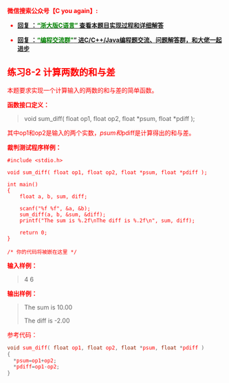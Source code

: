 
<font color='red'> **微信搜索公众号【C you again】:**

- [**回复 ：<font color='green'>“浙大版C语言”</font> 查看本题目实现过程和详细解答** ](  http://gzh.cyouagain.cn/) 
 
- [ **回复 ：<font color='green'>“编程交流群”</font>” 进C/C++/Java编程题交流、问题解答群，和大佬一起进步**  ](  http://cyouagain.cn/    ) 

## 练习8-2 计算两数的和与差

本题要求实现一个计算输入的两数的和与差的简单函数。

**函数接口定义：**

> void sum_diff( float op1, float op2, float *psum, float *pdiff );

其中op1和op2是输入的两个实数，*psum和*pdiff是计算得出的和与差。

**裁判测试程序样例：**

    #include <stdio.h>
    
    void sum_diff( float op1, float op2, float *psum, float *pdiff );
    
    int main()
    {
        float a, b, sum, diff;
    
        scanf("%f %f", &a, &b);
        sum_diff(a, b, &sum, &diff);
        printf("The sum is %.2f\nThe diff is %.2f\n", sum, diff);
    	
        return 0; 
    }
    
    /* 你的代码将被嵌在这里 */

**输入样例：**

> 4 6

**输出样例：**

> The sum is 10.00 
>
> The diff is -2.00

参考代码：

```c
void sum_diff( float op1, float op2, float *psum, float *pdiff )
{
  *psum=op1+op2;
  *pdiff=op1-op2;
}
```



